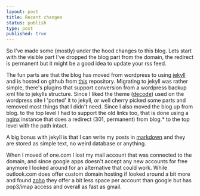```yaml
---
layout: post
title: Recent changes
status: publish
type: post
published: true
---
```


So I've made some (mostly) under the hood changes to this blog. Lets start with the visible part I've dropped the blog part from the domain, the redirect is permanent but it might be a good idea to update your rss feed.

The fun parts are that the blog has moved from wordpress to using [jekyll](http://jekyllrb.com/) and is hosted on github from [this](https://github.com/FredrikL/fredrikl.github.io) repository. Migrating to jekyll was rather simple, there's plugins that support conversion from a wordpress backup xml file to jekylls structure. Since I liked the theme ([decode](https://github.com/ScottSmith95/Decode)) used on the wordpress site I 'ported' it to jekyll, or well cherry picked some parts and removed most things that I didn't need. Since I also moved the blog up from blog. to the top level I had to support the old links too, that is done using a [nginx](http://nginx.org/) instance that does a redirect (301, permanent) from blog.* to the top level with the path intact.

A big bonus with jekyll is that I can write my posts in [markdown](http://en.wikipedia.org/wiki/Markdown) and they are stored as simple text, no weird database or anything.

When I moved of one.com I lost my mail account that was connected to the domain, and since google apps doesn't accept any new accounts for free anymore I looked around for an alternative that could work. While outlook.com does offer custom domain hosting if looked around a bit more and found [zoho](http://www.zoho.com/mail/) they offer a bit less space per account than google but has pop3/imap access and overall as fast as gmail.